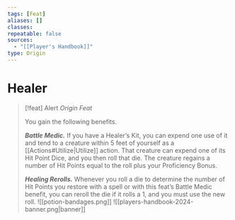 ```yaml
---
tags: [Feat]
aliases: []
classes: 
repeatable: false
sources:
  - "[[Player's Handbook]]"
type: Origin
---
```

# Healer
>[!feat] Alert
>_Origin Feat_
>
>You gain the following benefits.
>
>**_Battle Medic._** If you have a Healer’s Kit, you can expend one use of it and tend to a creature within 5 feet of yourself as a [[Actions#Utilize\|Utilize]] action. That creature can expend one of its Hit Point Dice, and you then roll that die. The creature regains a number of Hit Points equal to the roll plus your Proficiency Bonus.
>
>**_Healing Rerolls._** Whenever you roll a die to determine the number of Hit Points you restore with a spell or with this feat’s Battle Medic benefit, you can reroll the die if it rolls a 1, and you must use the new roll.
>![[potion-bandages.png]]
![[players-handbook-2024-banner.png|banner]]